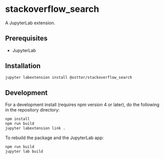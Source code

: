 # stackoverflow_search

A JupyterLab extension.


## Prerequisites

* JupyterLab

## Installation

```bash
jupyter labextension install @ostter/stackoverflow_search
```

## Development

For a development install (requires npm version 4 or later), do the following in the repository directory:

```bash
npm install
npm run build
jupyter labextension link .
```

To rebuild the package and the JupyterLab app:

```bash
npm run build
jupyter lab build
```

